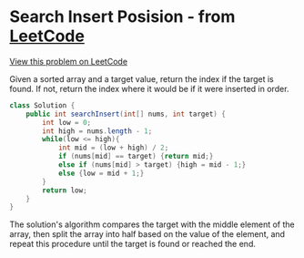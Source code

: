 # Search Insert Posision - from [LeetCode](https://leetcode.com)
[View this problem on LeetCode](https://leetcode.com/problems/search-insert-position/description/)

Given a sorted array and a target value, return the index if the target is found. 
If not, return the index where it would be if it were inserted in order.

```java
class Solution {
    public int searchInsert(int[] nums, int target) {
        int low = 0;
        int high = nums.length - 1;
        while(low <= high){
            int mid = (low + high) / 2;
            if (nums[mid] == target) {return mid;}
            else if (nums[mid] > target) {high = mid - 1;}
            else {low = mid + 1;}
        }
        return low;
    }
}
```

The solution's algorithm compares the target with the middle element of the array, 
then split the array into half based on the value of the element, 
and repeat this procedure until the target is found or reached the end.